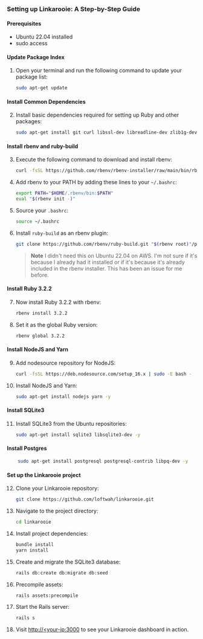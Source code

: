 ### Setting up Linkarooie: A Step-by-Step Guide

#### Prerequisites

* Ubuntu 22.04 installed
* sudo access

#### Update Package Index

1. Open your terminal and run the following command to update your package list:

   ```bash
   sudo apt-get update
   ```

#### Install Common Dependencies

2. Install basic dependencies required for setting up Ruby and other packages:

   ```bash
   sudo apt-get install git curl libssl-dev libreadline-dev zlib1g-dev autoconf bison build-essential libyaml-dev libreadline-dev libncurses5-dev libffi-dev libgdbm-dev -y
   ```

#### Install rbenv and ruby-build

3. Execute the following command to download and install rbenv:

   ```bash
   curl -fsSL https://github.com/rbenv/rbenv-installer/raw/main/bin/rbenv-installer | bash -
   ```

4. Add rbenv to your PATH by adding these lines to your `~/.bashrc`:

   ```bash
   export PATH="$HOME/.rbenv/bin:$PATH"
   eval "$(rbenv init -)"
   ```

5. Source your `.bashrc`:

   ```bash
   source ~/.bashrc
   ```

6. Install `ruby-build` as an rbenv plugin:

   ```bash
   git clone https://github.com/rbenv/ruby-build.git "$(rbenv root)"/plugins/ruby-build
   ```

   > **Note** I didn't need this on Ubuntu 22.04 on AWS. I'm not sure if it's because I already had it installed or if it's because it's already included in the rbenv installer. This has been an issue for me before.

#### Install Ruby 3.2.2

7. Now install Ruby 3.2.2 with rbenv:

   ```bash
   rbenv install 3.2.2
   ```

8. Set it as the global Ruby version:

   ```bash
   rbenv global 3.2.2
   ```

#### Install NodeJS and Yarn

9. Add nodesource repository for NodeJS:

   ```bash
   curl -fsSL https://deb.nodesource.com/setup_16.x | sudo -E bash -
   ```

10. Install NodeJS and Yarn:

    ```bash
    sudo apt-get install nodejs yarn -y
    ```

#### Install SQLite3

11. Install SQLite3 from the Ubuntu repositories:

    ```bash
    sudo apt-get install sqlite3 libsqlite3-dev -y
    ```

#### Install Postgres

```bash
    sudo apt-get install postgresql postgresql-contrib libpq-dev -y
```

#### Set up the Linkarooie project

12. Clone your Linkarooie repository:

    ```bash
    git clone https://github.com/loftwah/linkarooie.git
    ```

13. Navigate to the project directory:

    ```bash
    cd linkarooie
    ```

14. Install project dependencies:

    ```bash
    bundle install
    yarn install
    ```

15. Create and migrate the SQLite3 database:

    ```bash
    rails db:create db:migrate db:seed
    ```

16. Precompile assets:

    ```bash
    rails assets:precompile
    ```

17. Start the Rails server:

    ```bash
    rails s
    ```

18. Visit [http://<your-ip:3000](http://<your-ip:3000) to see your Linkarooie dashboard in action.